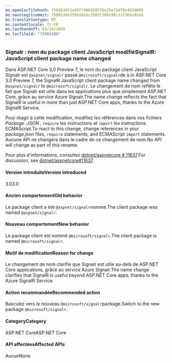```yaml
---
ms.openlocfilehash: f202b39f1a45f740625827be25e72df0e403d605
ms.sourcegitcommit: 7588136e355e10cbc2582f389c90c127363c02a5
ms.translationtype: MT
ms.contentlocale: fr-FR
ms.lasthandoff: 03/14/2020
ms.locfileid: "75901588"
---
```

### <a name="signalr-javascript-client-package-name-changed"></a><span data-ttu-id="ea3da-101">Signalr : nom du package client JavaScript modifié</span><span class="sxs-lookup"><span data-stu-id="ea3da-101">SignalR: JavaScript client package name changed</span></span>

<span data-ttu-id="ea3da-102">Dans ASP.NET Core 3,0 Preview 7, le nom du package client JavaScript Signalr est `@aspnet/signalr` passé `@microsoft/signalr`de à.</span><span class="sxs-lookup"><span data-stu-id="ea3da-102">In ASP.NET Core 3.0 Preview 7, the SignalR JavaScript client package name changed from `@aspnet/signalr` to `@microsoft/signalr`.</span></span> <span data-ttu-id="ea3da-103">Le changement de nom reflète le fait que Signalr est utile dans les applications plus que simplement ASP.NET Core, grâce au service Azure Signalr.</span><span class="sxs-lookup"><span data-stu-id="ea3da-103">The name change reflects the fact that SignalR is useful in more than just ASP.NET Core apps, thanks to the Azure SignalR Service.</span></span>

<span data-ttu-id="ea3da-104">Pour réagir à cette modification, modifiez les références dans vos fichiers *Package. JSON* , `require` les instructions et `import` les instructions ECMAScript.</span><span class="sxs-lookup"><span data-stu-id="ea3da-104">To react to this change, change references in your *package.json* files, `require` statements, and ECMAScript `import` statements.</span></span> <span data-ttu-id="ea3da-105">Aucune API ne changera dans le cadre de ce changement de nom.</span><span class="sxs-lookup"><span data-stu-id="ea3da-105">No API will change as part of this rename.</span></span>

<span data-ttu-id="ea3da-106">Pour plus d’informations, consultez [dotnet/aspnetcore # 11637](https://github.com/dotnet/aspnetcore/issues/11637).</span><span class="sxs-lookup"><span data-stu-id="ea3da-106">For discussion, see [dotnet/aspnetcore#11637](https://github.com/dotnet/aspnetcore/issues/11637).</span></span>

#### <a name="version-introduced"></a><span data-ttu-id="ea3da-107">Version introduite</span><span class="sxs-lookup"><span data-stu-id="ea3da-107">Version introduced</span></span>

<span data-ttu-id="ea3da-108">3.0</span><span class="sxs-lookup"><span data-stu-id="ea3da-108">3.0</span></span>

#### <a name="old-behavior"></a><span data-ttu-id="ea3da-109">Ancien comportement</span><span class="sxs-lookup"><span data-stu-id="ea3da-109">Old behavior</span></span>

<span data-ttu-id="ea3da-110">Le package client a été `@aspnet/signalr`nommé.</span><span class="sxs-lookup"><span data-stu-id="ea3da-110">The client package was named `@aspnet/signalr`.</span></span>

#### <a name="new-behavior"></a><span data-ttu-id="ea3da-111">Nouveau comportement</span><span class="sxs-lookup"><span data-stu-id="ea3da-111">New behavior</span></span>

<span data-ttu-id="ea3da-112">Le package client est nommé `@microsoft/signalr`.</span><span class="sxs-lookup"><span data-stu-id="ea3da-112">The client package is named `@microsoft/signalr`.</span></span>

#### <a name="reason-for-change"></a><span data-ttu-id="ea3da-113">Motif de modification</span><span class="sxs-lookup"><span data-stu-id="ea3da-113">Reason for change</span></span>

<span data-ttu-id="ea3da-114">Le changement de nom clarifie que Signalr est utile au-delà de ASP.NET Core applications, grâce au service Azure Signalr.</span><span class="sxs-lookup"><span data-stu-id="ea3da-114">The name change clarifies that SignalR is useful beyond ASP.NET Core apps, thanks to the Azure SignalR Service.</span></span>

#### <a name="recommended-action"></a><span data-ttu-id="ea3da-115">Action recommandée</span><span class="sxs-lookup"><span data-stu-id="ea3da-115">Recommended action</span></span>

<span data-ttu-id="ea3da-116">Basculez vers le nouveau `@microsoft/signalr`package.</span><span class="sxs-lookup"><span data-stu-id="ea3da-116">Switch to the new package `@microsoft/signalr`.</span></span>

#### <a name="category"></a><span data-ttu-id="ea3da-117">Category</span><span class="sxs-lookup"><span data-stu-id="ea3da-117">Category</span></span>

<span data-ttu-id="ea3da-118">ASP.NET Core</span><span class="sxs-lookup"><span data-stu-id="ea3da-118">ASP.NET Core</span></span>

#### <a name="affected-apis"></a><span data-ttu-id="ea3da-119">API affectées</span><span class="sxs-lookup"><span data-stu-id="ea3da-119">Affected APIs</span></span>

<span data-ttu-id="ea3da-120">Aucun</span><span class="sxs-lookup"><span data-stu-id="ea3da-120">None</span></span>

<!-- 

#### Affected APIs

Not detectable via API analysis

-->
